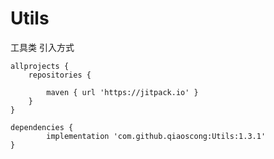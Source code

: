 # Utils
工具类
引入方式


	allprojects {
		repositories {
		
			maven { url 'https://jitpack.io' }
		}
	}
  
  	dependencies {
	        implementation 'com.github.qiaoscong:Utils:1.3.1'
	}
